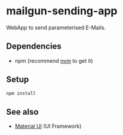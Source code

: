 # mailgun-sending-app

WebApp to send parameterised E-Mails.

## Dependencies

- npm (recommend [nvm](https://github.com/nvm-sh/nvm) to get it)

## Setup

```sh
npm install
```

## See also

- [Material UI](https://mui.com/material-ui/getting-started/overview/) (UI Framework)
